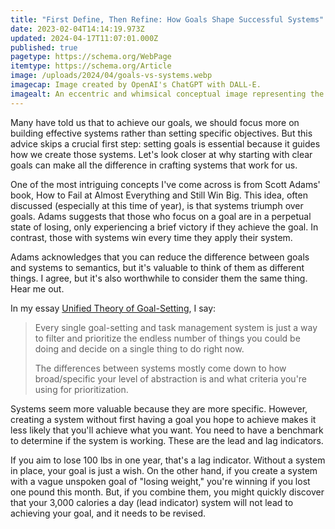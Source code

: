 ```yaml
---
title: "First Define, Then Refine: How Goals Shape Successful Systems"
date: 2023-02-04T14:14:19.973Z
updated: 2024-04-17T11:07:01.000Z
published: true
pagetype: https://schema.org/WebPage
itemtype: https://schema.org/Article
image: /uploads/2024/04/goals-vs-systems.webp
imagecap: Image created by OpenAI's ChatGPT with DALL-E.
imagealt: An eccentric and whimsical conceptual image representing the interplay of goals and systems for achieving success. The image includes a large, colorful architectural blueprint spread across a table, symbolizing 'goals'. Intertwined with the blueprint are various gears and mechanical parts, now depicted with surreal features like eyes and limbs, representing 'systems', which together form an animated, almost creature-like machine. This quirky setup illustrates how goals and systems creatively support each other. The background shows a vibrant, eclectic office environment with odd decorations.
---
```


Many have told us that to achieve our goals, we should focus more on building effective systems rather than setting specific objectives. But this advice skips a crucial first step: setting goals is essential because it guides how we create those systems. Let's look closer at why starting with clear goals can make all the difference in crafting systems that work for us.

One of the most intriguing concepts I've come across is from Scott Adams' book, How to Fail at Almost Everything and Still Win Big. This idea, often discussed (especially at this time of year), is that systems triumph over goals. Adams suggests that those who focus on a goal are in a perpetual state of losing, only experiencing a brief victory if they achieve the goal. In contrast, those with systems win every time they apply their system.

Adams acknowledges that you can reduce the difference between goals and systems to semantics, but it's valuable to think of them as different things. I agree, but it's also worthwhile to consider them the same thing. Hear me out.

In my essay [Unified Theory of Goal-Setting](/notes/unified-theory-of-goal-setting/), I say:

> Every single goal-setting and task management system is just a way to filter and prioritize the endless number of things you could be doing and decide on a single thing to do right now.
>
> The differences between systems mostly come down to how broad/specific your level of abstraction is and what criteria you're using for prioritization.

Systems seem more valuable because they are more specific. However, creating a system without first having a goal you hope to achieve makes it less likely that you'll achieve what you want. You need to have a benchmark to determine if the system is working. These are the lead and lag indicators.

If you aim to lose 100 lbs in one year, that's a lag indicator. Without a system in place, your goal is just a wish. On the other hand, if you create a system with a vague unspoken goal of "losing weight," you're winning if you lost one pound this month. But, if you combine them, you might quickly discover that your 3,000 calories a day (lead indicator) system will not lead to achieving your goal, and it needs to be revised.
